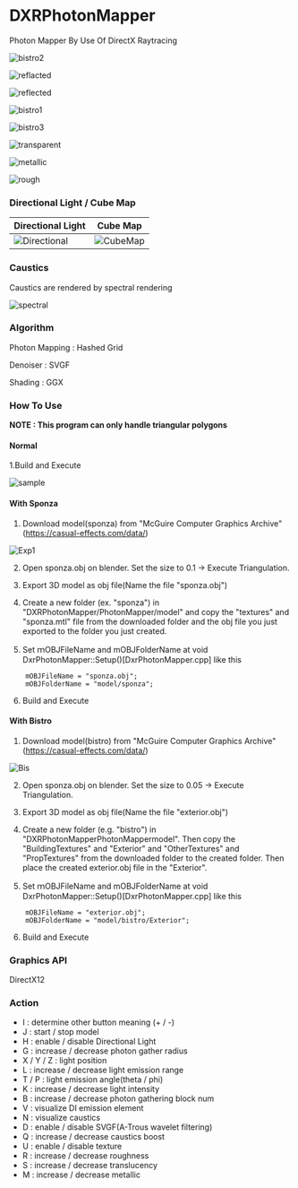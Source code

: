 # DXRPhotonMapper
Photon Mapper By Use Of DirectX Raytracing

![bistro2](https://github.com/AngularSpectrumMTD/DXR_PhotonMapper/assets/65929274/31deaf64-3a08-4e4e-9d15-8facf6009270)

![reflacted](https://github.com/AngularSpectrumMTD/DXR_PhotonMapper/assets/65929274/d52618b2-4474-4ae5-bd3e-ecab16ec214d)

![reflected](https://github.com/AngularSpectrumMTD/DXR_PhotonMapper/assets/65929274/299ce763-56ab-441d-8026-97616b8cd88d)

![bistro1](https://github.com/AngularSpectrumMTD/DXR_PhotonMapper/assets/65929274/b2fbdbbe-d9dc-4fc3-ac7c-01b1cb3d58dd)

![bistro3](https://github.com/AngularSpectrumMTD/DXR_PhotonMapper/assets/65929274/5121233f-313f-4432-a60f-5dde6d742c84)

![transparent](https://github.com/AngularSpectrumMTD/DXR_PhotonMapper/assets/65929274/4858ab5c-ba06-4526-b9fb-b1dddeac4742)

![metallic](https://github.com/AngularSpectrumMTD/DXR_PhotonMapper/assets/65929274/3f97fb0c-5980-477d-8e73-8ab642776e72)

![rough](https://github.com/AngularSpectrumMTD/DXR_PhotonMapper/assets/65929274/8a75a7b8-14b1-4805-93d5-54ecb47f6938)

### Directional Light / Cube Map

| Directional Light | Cube Map |
| ---- | ---- |
| ![Directional](https://github.com/AngularSpectrumMTD/DXR_PhotonMapper/assets/65929274/85d5195e-f664-4037-824f-36c812d78b3d) | ![CubeMap](https://github.com/AngularSpectrumMTD/DXR_PhotonMapper/assets/65929274/19fc8f4f-9e6a-425c-8542-239c02c7ebc7) |

### Caustics
Caustics are rendered by spectral rendering

![spectral](https://github.com/AngularSpectrumMTD/DXR_PhotonMapper/assets/65929274/d7580bab-4ba6-4408-8c1a-788c410f7536)

### Algorithm
Photon Mapping : Hashed Grid

Denoiser : SVGF

Shading : GGX

### How To Use
**NOTE : This program can only handle triangular polygons**

#### Normal
1.Build and Execute

![sample](https://github.com/AngularSpectrumMTD/DXR_PhotonMapper/assets/65929274/6ab59527-27d9-4606-9d9f-465ba5dd9673)

#### With Sponza
1. Download model(sponza) from "McGuire Computer Graphics Archive"(https://casual-effects.com/data/)

![Exp1](https://github.com/AngularSpectrumMTD/DXR_PhotonMapper/assets/65929274/0b4f954b-4875-4a5f-816b-26174ce90bea)

2. Open sponza.obj on blender. Set the size to 0.1 -> Execute Triangulation.

3. Export 3D model as obj file(Name the file "sponza.obj")

4. Create a new folder (ex. "sponza") in "DXRPhotonMapper/PhotonMapper/model" and copy the "textures" and "sponza.mtl" file from the downloaded folder and the obj file you just exported to the folder you just created.

5. Set ｍOBJFileName and mOBJFolderName at void DxrPhotonMapper::Setup()[DxrPhotonMapper.cpp] like this

```
    mOBJFileName = "sponza.obj";
    mOBJFolderName = "model/sponza";
```

6. Build and Execute

#### With Bistro
1. Download model(bistro) from "McGuire Computer Graphics Archive"(https://casual-effects.com/data/)

![Bis](https://github.com/AngularSpectrumMTD/DXR_PhotonMapper/assets/65929274/274017c1-d198-4dc1-81b2-2fc23efd323f)

2. Open sponza.obj on blender. Set the size to 0.05 -> Execute Triangulation.

3. Export 3D model as obj file(Name the file "exterior.obj")

4. Create a new folder (e.g. "bistro") in "DXRPhotonMapperPhotonMappermodel". Then copy the "BuildingTextures" and "Exterior" and "OtherTextures" and "PropTextures" from the downloaded folder to the created folder. Then place the created exterior.obj file in the "Exterior".

5. Set ｍOBJFileName and mOBJFolderName at void DxrPhotonMapper::Setup()[DxrPhotonMapper.cpp] like this

```
    mOBJFileName = "exterior.obj";
    mOBJFolderName = "model/bistro/Exterior";
```

6. Build and Execute

### Graphics API
DirectX12

### Action

- I : determine other button meaning (+ / -)
- J : start / stop model
- H : enable / disable Directional Light
- G : increase / decrease photon gather radius
- X / Y / Z : light position
- L : increase / decrease light emission range
- T / P : light emission angle(theta / phi)
- K : increase / decrease light intensity
- B : increase / decrease photon gathering block num
- V : visualize DI emission element
- N : visualize caustics
- D : enable / disable SVGF(A-Trous wavelet filtering)
- Q : increase / decrease caustics boost
- U : enable / disable texture
- R : increase / decrease roughness
- S : increase / decrease translucency
- M : increase / decrease metallic